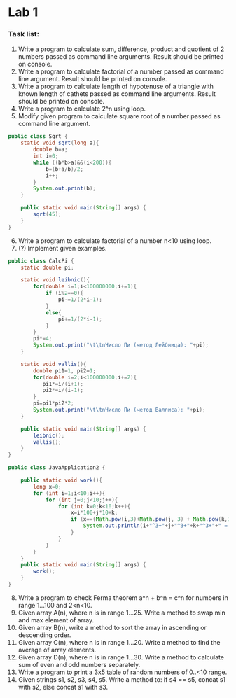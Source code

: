 # Lab 1

### Task list:

1. Write a program to calculate sum, difference, product and quotient of 2 numbers passed as command line arguments. Result should be printed on console.
2. Write a program to calculate factorial of a number passed as command line argument. Result should be printed on console.
3. Write a program to calculate length of hypotenuse of a triangle with known length of cathets passed as command line arguments. Result should be printed on console.
4. Write a program to calculate 2^n using loop.
5. Modify given program to calculate square root of a number passed as command line argument.
``` java
public class Sqrt {
    static void sqrt(long a){
        double b=a;
        int i=0;
        while ((b*b>a)&&(i<200)){
            b=(b+a/b)/2;
            i++;
        }
        System.out.print(b);
    }

    public static void main(String[] args) {
        sqrt(45);
    }
}
```
6. Write a program to calculate factorial of a number n<10 using loop.
7. (?) Implement given examples. 
``` java
public class CalcPi {
    static double pi;

    static void leibnic(){
        for(double i=1;i<100000000;i+=1){
            if (i%2==0){
                pi-=1/(2*i-1);
            }
            else{
                pi+=1/(2*i-1);
            }
        }
        pi*=4;
        System.out.print("\t\tnЧисло Пи (метод Лейбница): "+pi);
    }

    static void vallis(){
        double pi1=1, pi2=1;
        for(double i=2;i<100000000;i+=2){
           pi1*=i/(i+1);
           pi2*=i/(i-1);
        }
        pi=pi1*pi2*2;
        System.out.print("\t\tnЧисло Пи (метод Валлиса): "+pi);
    }

    public static void main(String[] args) {
        leibnic();
        vallis();
    }
}
```
``` java
public class JavaApplication2 {

    public static void work(){
        long x=0;
        for (int i=1;i<10;i++){
            for (int j=0;j<10;j++){
                for (int k=0;k<10;k++){
                    x=i*100+j*10+k;
                    if (x==(Math.pow(i,3)+Math.pow(j, 3) + Math.pow(k,3))){
                        System.out.println(i+"^3+"+j+"^3+"+k+"^3+"+" = "+x);
                    }
                }
            }
        }
    }
    public static void main(String[] args) {
        work();
    }
}
```

8. Write a program to check Ferma theorem a^n + b^n = c^n for numbers in range 1...100 and 2&lt;n&lt;10.
9. Given array A(n), where n is in range 1...25. Write a method to swap min and max element of array.
10. Given array B(n), write a method to sort the array in ascending or descending order.
11. Given array C(n), where n is in range 1...20. Write a method to find the average of array elements. 
12.  Given array D(n), where n is in range 1...30. Write a method to calculate sum of even and odd numbers separately.
13. Write a program to print a 3x5 table of random numbers of 0..<10 range.
14. Given strings s1, s2, s3, s4, s5. Write a method to: if s4 == s5, concat s1 with s2, else concat s1 with s3.
